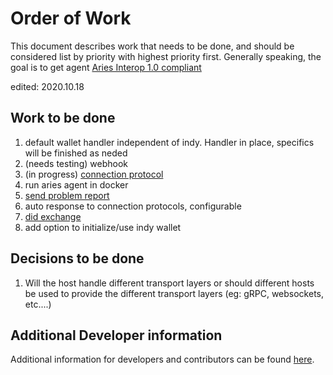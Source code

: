 # Order of Work

This document describes work that needs to be done, and should be considered list by priority with highest priority first.
Generally speaking, the goal is to get agent [Aries Interop 1.0 compliant](https://github.com/hyperledger/aries-rfcs/blob/master/concepts/0302-aries-interop-profile/README.md#aries-interop-profile-version-10)

edited: 2020.10.18

## Work to be done
1. default wallet handler independent of indy. Handler in place, specifics will be finished as neded
3. (needs testing) webhook 
4. (in progress) [connection protocol](https://github.com/hyperledger/aries-rfcs/tree/master/features/0160-connection-protocol)
5. run aries agent in docker
6. [send problem report](https://github.com/hyperledger/aries-rfcs/tree/master/features/0035-report-problem)
7. auto response to connection protocols, configurable
8. [did exchange](https://github.com/hyperledger/aries-rfcs/tree/master/features/0023-did-exchange)   
9. add option to initialize/use indy wallet

## Decisions to be done
1. Will the host handle different transport layers or should different hosts be used to provide
the different transport layers (eg: gRPC, websockets, etc....)

## Additional Developer information
Additional information for developers and contributors can be found [here](./DEVELOPER_DOCUMENTATION.md).